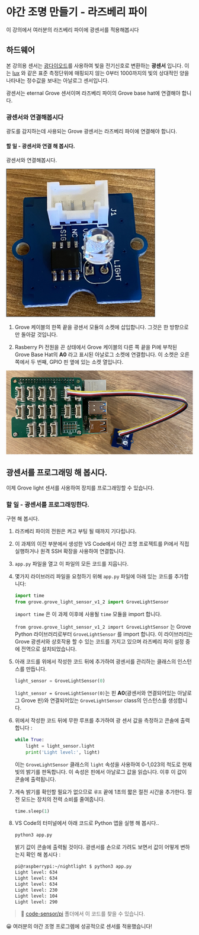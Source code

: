 # 야간 조명 만들기 - 라즈베리 파이

이 강의에서 여러분의 라즈베리 파이에 광센서를 적용해봅시다

## 하드웨어

본 강의용 센서는 [광다이오드](https://wikipedia.org/wiki/Photodiode)를 사용하여 빛을 전기신호로 변환하는 **광센서** 입니다. 이는 [lux](https://wikipedia.org/wiki/Lux) 와 같은 표준 측정단위에 매핑되지 않는 0부터 1000까지의 빛의 상대적인 양을 나타내는 정수값을 보내는 아날로그 센서입니다.

광센서는 eternal Grove 센서이며 라즈베리 파이의 Grove base hat에 연결해야 합니다.

### 광센서와 연결해봅시다

광도를 감지하는데 사용되는 Grove 광센서는 라즈베리 파이에 연결해야 합니다.

#### 할 일 - 광센서와 연결 해 봅시다.

광센서와 연결해봅시다.

![Grove 광센서](../../../../images/grove-light-sensor.png)

1. Grove 케이블의 한쪽 끝을 광센서 모듈의 소켓에 삽입합니다. 그것은 한 방향으로만 돌아갈 것입니다.

1. Rasberry Pi 전원을 끈 상태에서 Grove 케이블의 다른 쪽 끝을 Pi에 부착된 Grove Base Hat의 **A0** 라고 표시된 아날로그 소켓에 연결합니다. 이 소켓은 오른쪽에서 두 번째, GPIO 핀 옆에 있는 소켓 열입니다.

![소켓 A0에 연결된 그로브 라이트 센서](../../../../images/pi-light-sensor.png)

## 광센서를 프로그래밍 해 봅시다.

이제 Grove light 센서를 사용하여 장치를 프로그래밍할 수 있습니다.

### 할 일 - 광센서를 프로그래밍한다.

구현 해 봅시다.

1. 라즈베리 파이의 전원은 켜고 부팅 될 때까지 기다립니다.

1. 이 과제의 이전 부분에서 생성한 VS Code에서 야간 조명 프로젝트를 Pi에서 직접 실행하거나 원격 SSH 확장을 사용하여 연결합니다.

1.  `app.py` 파일을 열고 이 파일의 모든 코드를 지웁니다.
 
1. 몇가지 라이브러리 파일을 요청하기 위해 `app.py` 파일에 아래 있는 코드를 추가합니다:

    ```python
    import time
    from grove.grove_light_sensor_v1_2 import GroveLightSensor
    ```

    `import time` 은 이 과제 이후에 사용될 `time` 모듈을 import 합니다.
    
    `from grove.grove_light_sensor_v1_2 import GroveLightSensor` 는 Grove Python 라이브러리로부터 `GroveLightSensor` 를 import 합니다. 이 라이브러리는 Grove 광센서와 상호작용 할 수 있는 코드를 가지고 있으며 라즈베리 파이 설정 중에 전역으로 설치되었습니다.
    
1. 아래 코드를 위에서 작성한 코드 뒤에 추가하여 광센서를 관리하는 클래스의 인스턴스를 만듭니다.

    ```python
    light_sensor = GroveLightSensor(0)
    ```

    `light_sensor = GroveLightSensor(0)`는  핀 **A0**(광센서와 연결되어있는 아날로그 Grove 핀)와 연결되어있는 `GroveLightSensor` class의 인스턴스를 생성합니다. 
    

1. 위에서 작성한 코드 뒤에 무한 루프를 추가하여 광 센서 값을 측정하고 콘솔에 출력합니다 :

    ```python
    while True:
        light = light_sensor.light
        print('Light level:', light)
    ```

    이는 `GroveLightSensor` 클래스의 `light` 속성을 사용하여 0-1,023의 척도로 현재 빛의 밝기를 판독합니다. 이 속성은 핀에서 아날로그 값을 읽습니다. 이후 이 값이 콘솔에 출력됩니다.
    
1. 계속 밝기를 확인할 필요가 없으므로 `루프` 끝에 1초의 짧은 절전 시간을 추가한다. 절전 모드는 장치의 전력 소비를 줄여줍니다.

    ```python
    time.sleep(1)
    ```

1. VS Code의 터미널에서 아래 코드로 Python 앱을 실행 해 봅시다..

    ```sh
    python3 app.py
    ```

    밝기 값이 콘솔에 출력될 것이다. 광센서를 손으로 가려도 보면서 값이 어떻게 변하는지 확인 해 봅시다 :

    ```output
    pi@raspberrypi:~/nightlight $ python3 app.py 
    Light level: 634
    Light level: 634
    Light level: 634
    Light level: 230
    Light level: 104
    Light level: 290
    ```

> 💁  [code-sensor/pi](code-sensor/pi) 폴더에서 이 코드를 찾을 수 있습니다.

😀 여러분의 야간 조명 프로그렘에 성공적으로 센서를 적용했습니다!
